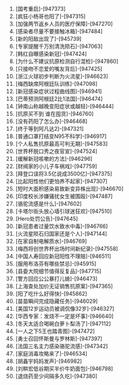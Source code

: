 
1. [国考重启]-[947373]
1. [疯狂小杨哥也阳了]-[947315]
1. [加强两节返乡人员的医疗保障]-[947270]
1. [感染者尽量不要接触冰箱]-[947484]
1. [新的阳敌出现了]-[945739]
1. [专家提醒千万别清洗陨石]-[947063]
1. [韩红自曝感染新冠]-[947424]
1. [为什么不建议抗原检测自行混检]-[947860]
1. [只接吻不恋爱的嘴友背后]-[947425]
1. [浙江火球初步判断为火流星]-[946623]
1. [梅西缺席阿根廷队训练]-[947098]
1. [新冠感染症状过程曲线图]-[946941]
1. [巴蒂预测阿根廷2比1法国]-[946474]
1. [钟南山称越晚变阳症状或越轻]-[946444]
1. [抗原买不到 谁在囤货]-[946760]
1. [没有药阳了怎么办]-[946468]
1. [终于等到阿凡达2]-[947321]
1. [普通口罩打结变N95不科学]-[946917]
1. [个人私售抗原最高可判无期]-[947583]
1. [世界杯脱口秀之夜官宣]-[947524]
1. [缓解新冠咳嗽的方法]-[946296]
1. [财阀家的小儿子车祸戏]-[947759]
1. [拜登口误将3.5亿说成3500亿]-[947375]
1. [比起阳性他们更怕养不起家]-[947307]
1. [短时大面积感染易致新变异株出现]-[946670]
1. [印度校长涉嫌骚扰女生被围殴]-[947487]
1. [骆驼流感是什么]-[947602]
1. [卡塔尔街头放心墙引球迷狂欢]-[947510]
1. [Hero处罚公告]-[947645]
1. [新冠患者过量饮水致水中毒]-[946766]
1. [火流星陨石归国家还是个人]-[947144]
1. [在家自制电解质水]-[946769]
1. [梅西将创世界杯出场时间新纪录]-[947558]
1. [中国人寿回应新冠阳性不理赔]-[946511]
1. [服用布洛芬有哪些禁忌]-[945915]
1. [县委大院细节值得反复品]-[947715]
1. [警方回应公公暴打儿媳]-[946473]
1. [上海查处加价无证销售抗原案]-[947365]
1. [阳了吃什么好得快]-[945862]
1. [苗苗瞬间完成隐藏任务]-[946029]
1. [美国12岁运动员被调侃像32岁]-[946327]
1. [华西专家：发烧不一定是坏事]-[946640]
1. [冬天太适合喝碗白萝卜梨汤了]-[947112]
1. [一人之下5王也踏青图]-[947472]
1. [勇士召回怀斯曼与罗林斯]-[947397]
1. [法国三名主力感染骆驼流感]-[947342]
1. [家庭消毒攻略来了]-[946534]
1. [胡鑫宇妈妈发声]-[946982]
1. [刘畊宏低谷期买半价牛奶面包]-[946798]
1. [退烧药至少间隔多久吃]-[947380]